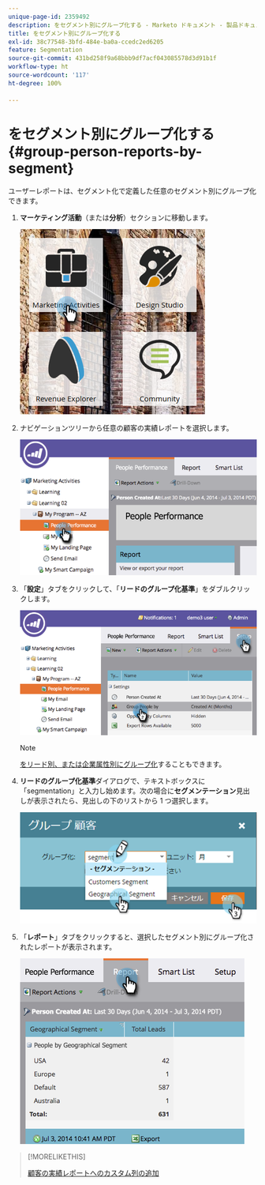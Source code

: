```yaml
---
unique-page-id: 2359492
description: をセグメント別にグループ化する - Marketo ドキュメント - 製品ドキュメント
title: をセグメント別にグループ化する
exl-id: 38c77548-3bfd-484e-ba0a-ccedc2ed6205
feature: Segmentation
source-git-commit: 431bd258f9a68bbb9df7acf043085578d3d91b1f
workflow-type: ht
source-wordcount: '117'
ht-degree: 100%

---
```


# をセグメント別にグループ化する {#group-person-reports-by-segment}

ユーザーレポートは、セグメント化で定義した任意のセグメント別にグループ化できます。

1. **マーケティング活動**（または&#x200B;**分析**）セクションに移動します。

   ![](assets/image2017-3-28-8-3a43-3a9.png)

1. ナビゲーションツリーから任意の顧客の実績レポートを選択します。

   ![](assets/image2017-3-28-9-3a25-3a0.png)

1. 「**設定**」タブをクリックして、「**リードのグループ化基準**」をダブルクリックします。

   ![](assets/image2017-3-28-9-3a25-3a22.png)

   >[!NOTE]
   >
   >[をリード別、または企業属性別にグループ化](/help/marketo/product-docs/reporting/basic-reporting/report-activity/group-person-reports-by-attribute.md)することもできます。

1. **リードのグループ化基準**&#x200B;ダイアログで、テキストボックスに「segmentation」と入力し始めます。次の場合に&#x200B;**セグメンテーション**&#x200B;見出しが表示されたら、見出しの下のリストから 1 つ選択します。

   ![](assets/image2017-3-28-9-3a25-3a55.png)

1. 「**レポート**」タブをクリックすると、選択したセグメント別にグループ化されたレポートが表示されます。

   ![](assets/image2017-3-28-9-3a26-3a13.png)

>[!MORELIKETHIS]
>
>[顧客の実績レポートへのカスタム列の追加](/help/marketo/product-docs/reporting/basic-reporting/editing-reports/add-custom-columns-to-a-person-report.md)
